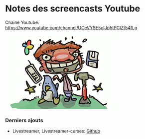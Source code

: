 # Notes des screencasts Youtube
Chaine Youtube: https://www.youtube.com/channel/UCeVYSE5oIJp5tPCIZt54fLg

![marteau rouge](images/marteau-rouge.png)

### Derniers ajouts

- Livestreamer, Livestreamer-curses: [Github](livestreamer-et-livestreamer-curses.md)
